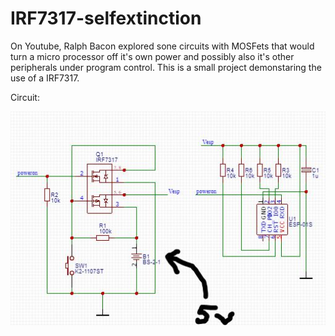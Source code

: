 # IRF7317-selfextinction

On Youtube, Ralph Bacon explored sone circuits with MOSFets that would turn a micro processor off 
it's own power and possibly also it's other peripherals under program control.
This is a small project demonstaring the use of a IRF7317.

Circuit:

<img src="https://github.com/gitpeut/IRF7317-selfextinction/blob/master/__schematicIRF7317.JPG" />
